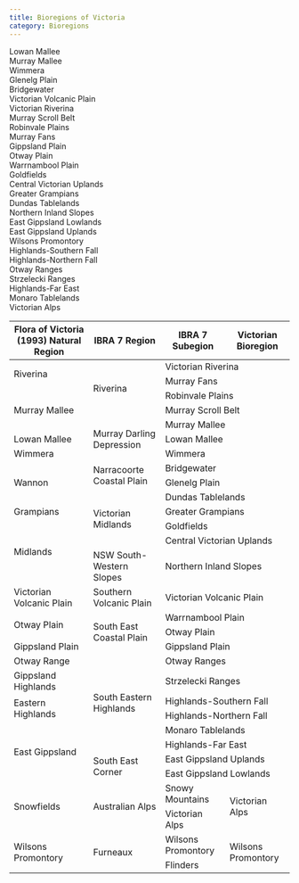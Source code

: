 ```yaml
---
title: Bioregions of Victoria
category: Bioregions
---
```


<bioregions-map></bioregions-map>

<div class="vf-bioregions-map-legend row">
  <div class="col-md-4">
    <div class="m-legend-item">
      <span
        class="m-legend-symbol"
        style="background-color:#FFCC33"
      ></span>
      <span class="m-legend-label">Lowan Mallee</span>
    </div>
    <div class="m-legend-item">
      <span
        class="m-legend-symbol"
        style="background-color:#CCCC99"
      ></span>
      <span class="m-legend-label">Murray Mallee</span>
    </div>
    <div class="m-legend-item">
      <span
        class="m-legend-symbol"
        style="background-color:#999999"
      ></span>
      <span class="m-legend-label">Wimmera</span>
    </div>
    <div class="m-legend-item">
      <span
        class="m-legend-symbol"
        style="background-color:#FF3300"
      ></span>
      <span class="m-legend-label">Glenelg Plain</span>
    </div>
    <div class="m-legend-item">
      <span
        class="m-legend-symbol"
        style="background-color:#95C795"
      ></span>
      <span class="m-legend-label">Bridgewater</span>
    </div>
    <div class="m-legend-item">
      <span
        class="m-legend-symbol"
        style="background-color:#CCFFCC"
      ></span>
      <span class="m-legend-label">Victorian Volcanic Plain</span>
    </div>
    <div class="m-legend-item">
      <span
        class="m-legend-symbol"
        style="background-color:#FFCCCC"
      ></span>
      <span class="m-legend-label">Victorian Riverina</span>
    </div>
    <div class="m-legend-item">
      <span
        class="m-legend-symbol"
        style="background-color:#00CCCC"
      ></span>
      <span class="m-legend-label">Murray Scroll Belt</span>
    </div>
    <div class="m-legend-item">
      <span
        class="m-legend-symbol"
        style="background-color:#009999"
      ></span>
      <span class="m-legend-label">Robinvale Plains</span>
    </div>
    <div class="m-legend-item">
      <span
        class="m-legend-symbol"
        style="background-color:#99CCCC"
      ></span>
      <span class="m-legend-label">Murray Fans</span>
    </div>
  </div>
  <div class="col-md-4">
    <div class="m-legend-item">
      <span
        class="m-legend-symbol"
        style="background-color:#669999"
      ></span>
      <span class="m-legend-label">Gippsland Plain</span>
    </div>
    <div class="m-legend-item">
      <span
        class="m-legend-symbol"
        style="background-color:#FF9999"
      ></span>
      <span class="m-legend-label">Otway Plain</span>
    </div>
    <div class="m-legend-item">
      <span
        class="m-legend-symbol"
        style="background-color:#ffff00"
      ></span>
      <span class="m-legend-label">Warrnambool Plain</span>
    </div>
    <div class="m-legend-item">
      <span
        class="m-legend-symbol"
        style="background-color:#FF9933"
      ></span>
      <span class="m-legend-label">Goldfields</span>
    </div>
    <div class="m-legend-item">
      <span
        class="m-legend-symbol"
        style="background-color:#9999CC"
      ></span>
      <span class="m-legend-label">Central Victorian Uplands</span>
    </div>
    <div class="m-legend-item">
      <span
        class="m-legend-symbol"
        style="background-color:#666666"
      ></span>
      <span class="m-legend-label">Greater Grampians</span>
    </div>
    <div class="m-legend-item">
      <span
        class="m-legend-symbol"
        style="background-color:#CC9966"
      ></span>
      <span class="m-legend-label">Dundas Tablelands</span>
    </div>
    <div class="m-legend-item">
      <span
        class="m-legend-symbol"
        style="background-color:#993300"
      ></span>
      <span class="m-legend-label">Northern Inland Slopes</span>
    </div>
    <div class="m-legend-item">
      <span
        class="m-legend-symbol"
        style="background-color:#996666"
      ></span>
      <span class="m-legend-label">East Gippsland Lowlands</span>
    </div>
    <div class="m-legend-item">
      <span
        class="m-legend-symbol"
        style="background-color:#999933"
      ></span>
      <span class="m-legend-label">East Gippsland Uplands</span>
    </div>
  </div>
  <div class="col-md-4">
    <div class="m-legend-item">
      <span
        class="m-legend-symbol"
        style="background-color:#FF3300"
      ></span>
      <span class="m-legend-label">Wilsons Promontory</span>
    </div>
    <div class="m-legend-item">
      <span
        class="m-legend-symbol"
        style="background-color:#009966"
      ></span>
      <span class="m-legend-label">Highlands-Southern Fall</span>
    </div>
    <div class="m-legend-item">
      <span
        class="m-legend-symbol"
        style="background-color:#66CC33"
      ></span>
      <span class="m-legend-label">Highlands-Northern Fall</span>
    </div>
    <div class="m-legend-item">
      <span
        class="m-legend-symbol"
        style="background-color:#00CCFF"
      ></span>
      <span class="m-legend-label">Otway Ranges</span>
    </div>
    <div class="m-legend-item">
      <span
        class="m-legend-symbol"
        style="background-color:#6633CC"
      ></span>
      <span class="m-legend-label">Strzelecki Ranges</span>
    </div>
    <div class="m-legend-item">
      <span
        class="m-legend-symbol"
        style="background-color:#006633"
      ></span>
      <span class="m-legend-label">Highlands-Far East</span>
    </div>
    <div class="m-legend-item">
      <span
        class="m-legend-symbol"
        style="background-color:#A1A266"
      ></span>
      <span class="m-legend-label">Monaro Tablelands</span>
    </div>
    <div class="m-legend-item">
      <span
        class="m-legend-symbol"
        style="background-color:#993399"
      ></span>
      <span class="m-legend-label">Victorian Alps</span>
    </div>
  </div>
</div><!-- /.vf-bioregion-map-legend -->

<div class="vf-bioregions-table table table-bordered table-responsive ">
  <table
    id="bioregion_comparison"
    style="width:100%"
    class="table align-middle"
  >
    <thead class="table-light">
      <tr>
        <th scope="col">Flora of Victoria (1993) Natural Region</th>
        <th scope="col"><strong>IBRA 7 Region</strong></th>
        <th scope="col"><strong>IBRA 7 Subegion</strong></th>
        <th scope="col">Victorian Bioregion</th>
      </tr>
    </thead>
    <tbody class="text-align-center">
      <tr>
        <td colspan="1" rowspan="2"><nuxt-link to="/pages/riverina">Riverina</nuxt-link></td>
        <td colspan="1" rowspan="4">Riverina</td>
        <td colspan="2" rowspan="1">Victorian Riverina</td>
      </tr>
      <tr>
        <td colspan="2" rowspan="1">Murray Fans</td>
      </tr>
      <tr>
        <td colspan="1" rowspan="3"><nuxt-link to="/pages/murray-mallee">Murray Mallee</nuxt-link></td>
        <td colspan="2" rowspan="1">Robinvale Plains</td>
      </tr>
      <tr>
        <td colspan="2" rowspan="1">Murray Scroll Belt</td>
      </tr>
      <tr>
        <td colspan="1" rowspan="3">Murray Darling Depression</td>
        <td colspan="2" rowspan="1">Murray Mallee</td>
      </tr>
      <tr>
        <td colspan="1"><nuxt-link to="/pages/lowan-mallee">Lowan Mallee</nuxt-link></td>
        <td colspan="2" rowspan="1">Lowan Mallee</td>
      </tr>
      <tr>
        <td colspan="1"><nuxt-link to="/pages/wimmera">Wimmera</nuxt-link></td>
        <td colspan="2" rowspan="1">Wimmera</td>
      </tr>
      <tr>
        <td colspan="1" rowspan="3"><nuxt-link to="/pages/wannon">Wannon</nuxt-link></td>
        <td colspan="1" rowspan="2">Narracoorte Coastal Plain</td>
        <td colspan="2" rowspan="1">Bridgewater</td>
      </tr>
      <tr>
        <td colspan="2" rowspan="1">Glenelg Plain</td>
      </tr>
      <tr>
        <td colspan="1" rowspan="4">Victorian Midlands</td>
        <td colspan="2" rowspan="1">Dundas Tablelands</td>
      </tr>
      <tr>
        <td colspan="1"><nuxt-link to="/pages/grampians">Grampians</nuxt-link></td>
        <td colspan="2" rowspan="1">Greater Grampians</td>
      </tr>
      <tr>
        <td colspan="1" rowspan="3"><nuxt-link to="/pages/midlands">Midlands</nuxt-link></td>
        <td colspan="2" rowspan="1">Goldfields</td>
      </tr>
      <tr>
        <td colspan="2" rowspan="1">Central Victorian Uplands</td>
      </tr>
      <tr>
        <td>NSW South-Western Slopes</td>
        <td colspan="2" rowspan="1">Northern Inland Slopes</td>
      </tr>
      <tr>
        <td colspan="1"><nuxt-link to="/pages/victorian-volcanic-plain">Victorian Volcanic Plain</nuxt-link></td>
        <td>Southern Volcanic Plain</td>
        <td colspan="2" rowspan="1">Victorian Volcanic Plain</td>
      </tr>
      <tr>
        <td colspan="1" rowspan="2"><nuxt-link to="/pages/otway-plain">Otway Plain</nuxt-link></td>
        <td colspan="1" rowspan="3">South East Coastal Plain</td>
        <td colspan="2" rowspan="1">Warrnambool Plain</td>
      </tr>
      <tr>
        <td colspan="2" rowspan="1">Otway Plain</td>
      </tr>
      <tr>
        <td colspan="1"><nuxt-link to="/pages/gippsland-plain">Gippsland Plain</nuxt-link></td>
        <td colspan="2" rowspan="1">Gippsland Plain</td>
      </tr>
      <tr>
        <td colspan="1"><nuxt-link to="/pages/otway-range">Otway Range</nuxt-link></td>
        <td colspan="1" rowspan="6">South Eastern Highlands</td>
        <td colspan="2" rowspan="1">Otway Ranges</td>
      </tr>
      <tr>
        <td colspan="1"><nuxt-link to="/pages/gippsland-highlands">Gippsland Highlands</nuxt-link></td>
        <td colspan="2" rowspan="1">Strzelecki Ranges</td>
      </tr>
      <tr>
        <td colspan="1" rowspan="2"><nuxt-link to="/pages/eastern-highlands">Eastern Highlands</nuxt-link></td>
        <td colspan="2" rowspan="1">Highlands-Southern Fall</td>
      </tr>
      <tr>
        <td colspan="2" rowspan="1">Highlands-Northern Fall</td>
      </tr>
      <tr>
        <td colspan="1" rowspan="4"><nuxt-link to="/pages/east-gippsland">East Gippsland</nuxt-link></td>
        <td colspan="2" rowspan="1">Monaro Tablelands</td>
      </tr>
      <tr>
        <td colspan="2" rowspan="1">Highlands-Far East</td>
      </tr>
      <tr>
        <td colspan="1" rowspan="2">South East Corner</td>
        <td colspan="2" rowspan="1">East Gippsland Uplands</td>
      </tr>
      <tr>
        <td colspan="2" rowspan="1">East Gippsland Lowlands</td>
      </tr>
      <tr>
        <td colspan="1" rowspan="2"><nuxt-link to="/pages/snowfields">Snowfields</nuxt-link></td>
        <td colspan="1" rowspan="2">Australian Alps</td>
        <td>Snowy Mountains</td>
        <td colspan="1" rowspan="2">Victorian Alps</td>
      </tr>
      <tr>
        <td>Victorian Alps</td>
      </tr>
      <tr>
        <td colspan="1" rowspan="2"><nuxt-link to="/pages/wilsons-promontory">Wilsons Promontory</nuxt-link></td>
        <td colspan="1" rowspan="2">Furneaux</td>
        <td>Wilsons Promontory</td>
        <td colspan="1" rowspan="2">Wilsons Promontory</td>
      </tr>
      <tr>
        <td>Flinders</td>
      </tr>
    </tbody>
  </table>
</div><!-- /.vf-bioregions-table -->
